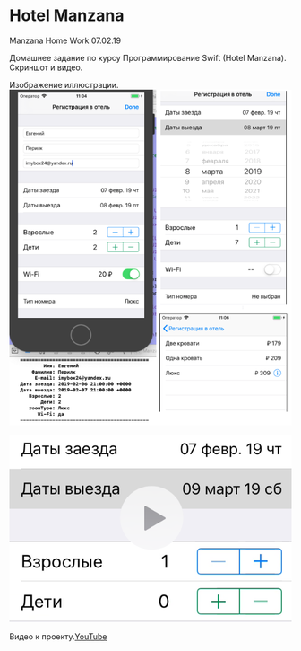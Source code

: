 #  Hotel Manzana

Manzana Home Work 07.02.19

Домашнее задание по курсу Программирование Swift (Hotel Manzana). Скриншот и видео.

Изображение иллюстрации.
![Illustration to the project](https://github.com/EugenePerlik/Manzana/raw/master/promo/IMGSreen.png)



[![Video to the project](https://github.com/EugenePerlik/Manzana/raw/master/promo/IMGVideo.png)](https://youtu.be/_78SM-Og3Ok)

Видео к проекту.[YouTube](https://youtu.be/_78SM-Og3Ok)
